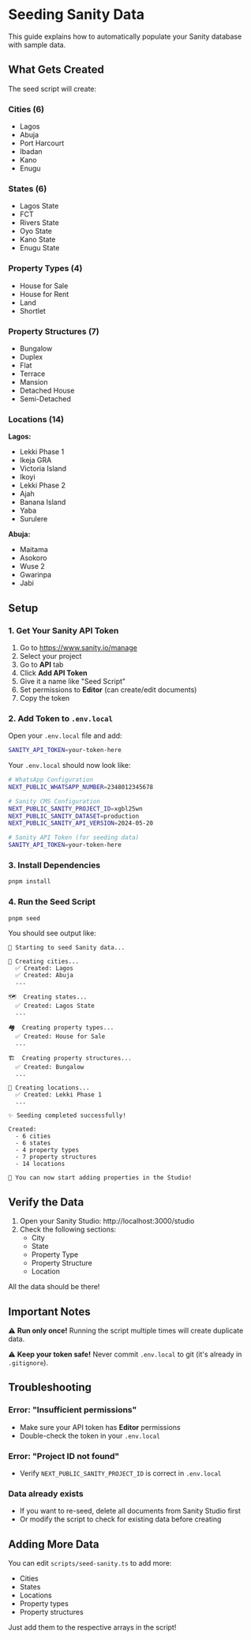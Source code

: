 # Seeding Sanity Data

This guide explains how to automatically populate your Sanity database with sample data.

## What Gets Created

The seed script will create:

### Cities (6)

- Lagos
- Abuja
- Port Harcourt
- Ibadan
- Kano
- Enugu

### States (6)

- Lagos State
- FCT
- Rivers State
- Oyo State
- Kano State
- Enugu State

### Property Types (4)

- House for Sale
- House for Rent
- Land
- Shortlet

### Property Structures (7)

- Bungalow
- Duplex
- Flat
- Terrace
- Mansion
- Detached House
- Semi-Detached

### Locations (14)

**Lagos:**

- Lekki Phase 1
- Ikeja GRA
- Victoria Island
- Ikoyi
- Lekki Phase 2
- Ajah
- Banana Island
- Yaba
- Surulere

**Abuja:**

- Maitama
- Asokoro
- Wuse 2
- Gwarinpa
- Jabi

## Setup

### 1. Get Your Sanity API Token

1. Go to https://www.sanity.io/manage
2. Select your project
3. Go to **API** tab
4. Click **Add API Token**
5. Give it a name like "Seed Script"
6. Set permissions to **Editor** (can create/edit documents)
7. Copy the token

### 2. Add Token to `.env.local`

Open your `.env.local` file and add:

```bash
SANITY_API_TOKEN=your-token-here
```

Your `.env.local` should now look like:

```bash
# WhatsApp Configuration
NEXT_PUBLIC_WHATSAPP_NUMBER=2348012345678

# Sanity CMS Configuration
NEXT_PUBLIC_SANITY_PROJECT_ID=xgbl25wn
NEXT_PUBLIC_SANITY_DATASET=production
NEXT_PUBLIC_SANITY_API_VERSION=2024-05-20

# Sanity API Token (for seeding data)
SANITY_API_TOKEN=your-token-here
```

### 3. Install Dependencies

```bash
pnpm install
```

### 4. Run the Seed Script

```bash
pnpm seed
```

You should see output like:

```
🌱 Starting to seed Sanity data...

📍 Creating cities...
  ✅ Created: Lagos
  ✅ Created: Abuja
  ...

🗺️  Creating states...
  ✅ Created: Lagos State
  ...

🏘️  Creating property types...
  ✅ Created: House for Sale
  ...

🏗️  Creating property structures...
  ✅ Created: Bungalow
  ...

📌 Creating locations...
  ✅ Created: Lekki Phase 1
  ...

✨ Seeding completed successfully!

Created:
  - 6 cities
  - 6 states
  - 4 property types
  - 7 property structures
  - 14 locations

🎉 You can now start adding properties in the Studio!
```

## Verify the Data

1. Open your Sanity Studio: http://localhost:3000/studio
2. Check the following sections:
   - City
   - State
   - Property Type
   - Property Structure
   - Location

All the data should be there!

## Important Notes

⚠️ **Run only once!** Running the script multiple times will create duplicate data.

⚠️ **Keep your token safe!** Never commit `.env.local` to git (it's already in `.gitignore`).

## Troubleshooting

### Error: "Insufficient permissions"

- Make sure your API token has **Editor** permissions
- Double-check the token in your `.env.local`

### Error: "Project ID not found"

- Verify `NEXT_PUBLIC_SANITY_PROJECT_ID` is correct in `.env.local`

### Data already exists

- If you want to re-seed, delete all documents from Sanity Studio first
- Or modify the script to check for existing data before creating

## Adding More Data

You can edit `scripts/seed-sanity.ts` to add more:

- Cities
- States
- Locations
- Property types
- Property structures

Just add them to the respective arrays in the script!
